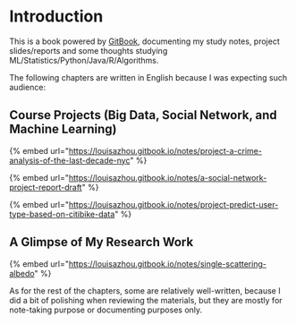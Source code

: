 # Introduction

This is a book powered by [GitBook](https://louisazhou.gitbook.io/notes/), documenting my study notes, project slides/reports and some thoughts studying ML/Statistics/Python/Java/R/Algorithms.  
  
The following chapters are written in English because I was expecting such audience: 

## Course Projects \(Big Data, Social Network, and Machine Learning\)

{% embed url="https://louisazhou.gitbook.io/notes/project-a-crime-analysis-of-the-last-decade-nyc" %}

{% embed url="https://louisazhou.gitbook.io/notes/a-social-network-project-report-draft" %}

{% embed url="https://louisazhou.gitbook.io/notes/project-predict-user-type-based-on-citibike-data" %}

## A Glimpse of My Research Work

{% embed url="https://louisazhou.gitbook.io/notes/single-scattering-albedo" %}



As for the rest of the chapters, some are relatively well-written, because I did a bit of polishing when reviewing the materials, but they are mostly for note-taking purpose or documenting purposes only. 

